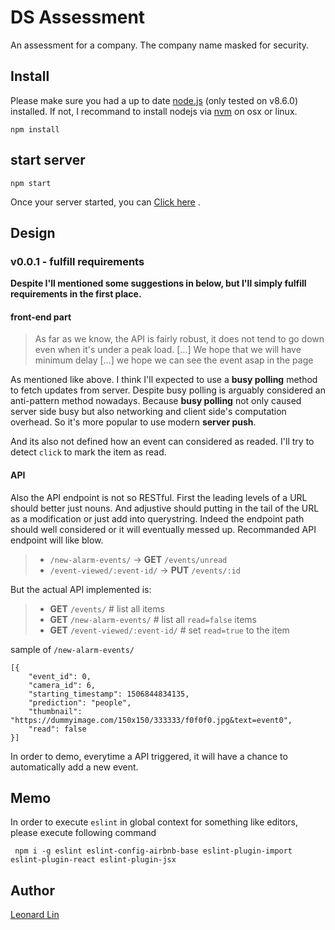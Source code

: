 # DS Assessment

An assessment for a company. The company name masked for security.

## Install

Please make sure you had a up to date [node.js](https://nodejs.org/en/) (only tested on v8.6.0) installed. If not, I recommand to install nodejs via [nvm](https://github.com/creationix/nvm) on osx or linux.

```
npm install
```

## start server

```
npm start
```

Once your server started, you can [Click here](http://localhost:6612/) .



## Design

### v0.0.1 - fulfill requirements

**Despite I'll mentioned some suggestions in below, but I'll simply fulfill requirements in the first place.**

#### front-end part

> As far as we know, the API is fairly robust, it does not tend to go down even when it's under a peak load. [...] We hope that we will have minimum delay [...] we hope we can see the event asap in the page

As mentioned like above. I think I'll expected to use a **busy polling** method to fetch updates from server. Despite busy polling is arguably considered an anti-pattern method nowadays. Because **busy polling** not only caused server side busy but also networking and client side's computation overhead. So it's more popular to use modern **server push**.

And its also not defined how an event can considered as readed. I'll try to detect `click` to mark the item as read.

#### API

Also the API endpoint is not so RESTful. First the leading levels of a URL should better just nouns. And adjustive should putting in the tail of the URL as a modification or just add into querystring. Indeed the endpoint path should well considered or it will eventually messed up. Recommanded API endpoint will like blow.

> * `/new-alarm-events/` -> **GET** `/events/unread`
> * `/event-viewed/:event-id/` -> **PUT** `/events/:id`

But the actual API implemented is:
> * **GET** `/events/` # list all items
> * **GET** `/new-alarm-events/` # list all `read=false` items
> * **GET** `/event-viewed/:event-id/` # set `read=true` to the item

sample of `/new-alarm-events/`
```
[{
	"event_id": 0,
	"camera_id": 6,
	"starting_timestamp": 1506844834135,
	"prediction": "people",
	"thumbnail": "https://dummyimage.com/150x150/333333/f0f0f0.jpg&text=event0",
	"read": false
}]
```
In order to demo, everytime a API triggered, it will have a chance to automatically add a new event.

## Memo

In order to execute `eslint` in global context for something like editors, please execute following command

```
 npm i -g eslint eslint-config-airbnb-base eslint-plugin-import eslint-plugin-react eslint-plugin-jsx
 ```

## Author

[Leonard Lin](https://github.com/gwokae)
